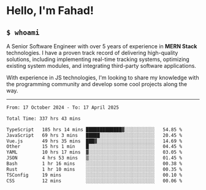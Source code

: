 <h1>Hello, I'm Fahad!</h1>

<h2><code>$ whoami</code></h2>

A Senior Software Engineer with over 5 years of experience in **MERN Stack** technologies. I have a proven track record of delivering high-quality solutions, including implementing real-time tracking systems, optimizing existing system modules, and integrating third-party software applications.

With experience in JS technologies, I'm looking to share my knowledge with the programming community and develop some cool projects along the way.

---

<!--START_SECTION:waka-->

```txt
From: 17 October 2024 - To: 17 April 2025

Total Time: 337 hrs 43 mins

TypeScript   185 hrs 14 mins █████████████▓░░░░░░░░░░░   54.85 %
JavaScript   69 hrs 3 mins   █████░░░░░░░░░░░░░░░░░░░░   20.45 %
Vue.js       49 hrs 35 mins  ███▓░░░░░░░░░░░░░░░░░░░░░   14.69 %
Other        15 hrs 1 min    █░░░░░░░░░░░░░░░░░░░░░░░░   04.45 %
YAML         10 hrs 17 mins  ▓░░░░░░░░░░░░░░░░░░░░░░░░   03.05 %
JSON         4 hrs 53 mins   ▒░░░░░░░░░░░░░░░░░░░░░░░░   01.45 %
Bash         1 hr 16 mins    ░░░░░░░░░░░░░░░░░░░░░░░░░   00.38 %
Rust         1 hr 10 mins    ░░░░░░░░░░░░░░░░░░░░░░░░░   00.35 %
TSConfig     19 mins         ░░░░░░░░░░░░░░░░░░░░░░░░░   00.10 %
CSS          12 mins         ░░░░░░░░░░░░░░░░░░░░░░░░░   00.06 %
```

<!--END_SECTION:waka-->

<!--
**heyFahad/heyFahad** is a ✨ _special_ ✨ repository because its `README.md` (this file) appears on your GitHub profile.

Here are some ideas to get you started:

- 🔭 I’m currently working on ...
- 🌱 I’m currently learning ...
- 👯 I’m looking to collaborate on ...
- 🤔 I’m looking for help with ...
- 💬 Ask me about ...
- 📫 How to reach me: ...
- 😄 Pronouns: ...
- ⚡ Fun fact: ...
-->
